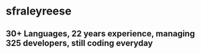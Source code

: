 # sfraleyreese #
## 30+ Languages, 22 years experience, managing 325 developers, still coding everyday ##

<!---
fraleyreese/fraleyreese is a ✨ special ✨ repository because its `README.md` (this file) appears on your GitHub profile.
You can click the Preview link to take a look at your changes.
--->

